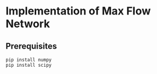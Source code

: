 # Implementation of Max Flow Network

## Prerequisites

```
pip install numpy
pip install scipy
```



